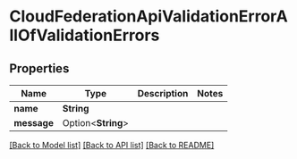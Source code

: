 # CloudFederationApiValidationErrorAllOfValidationErrors

## Properties

Name | Type | Description | Notes
------------ | ------------- | ------------- | -------------
**name** | **String** |  | 
**message** | Option<**String**> |  | 

[[Back to Model list]](../README.md#documentation-for-models) [[Back to API list]](../README.md#documentation-for-api-endpoints) [[Back to README]](../README.md)


